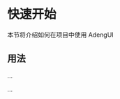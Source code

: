 # 快速开始

本节将介绍如何在项目中使用 AdengUI

## 用法

...
<template>
  <Button>按钮</Button>
</template>

<script setup>
    import { Button } from 'adeng-ui'
</script>
...
